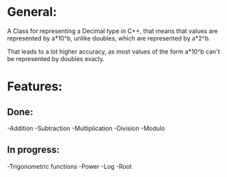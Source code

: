 # General:

A Class for representing a Decimal type in C++, that means that values are represented by a\*10^b, unlike doubles, which are represented by a\*2^b.

That leads to a lot higher accuracy, as most values of the form a*10^b can't be represented by doubles exacly.

# Features:
## Done:
-Addition
-Subtraction
-Multiplication
-Division
-Modulo

## In progress:
-Trigonometric functions
-Power
-Log
-Root

